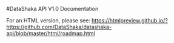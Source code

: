 #DataShaka API V1.0 Documentation

For an HTML version, please see: https://htmlpreview.github.io/?https://github.com/DataShaka/datashaka-api/blob/master/html/roadmap.html
